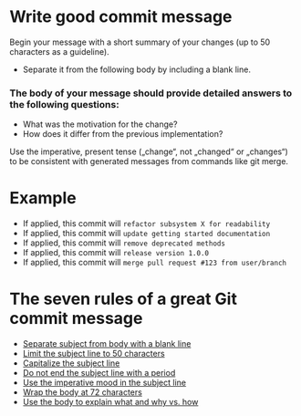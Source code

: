 # Write good commit message

Begin your message with a short summary of your changes (up to 50 characters as a guideline).
- Separate it from the following body by including a blank line.

### The body of your message should provide detailed answers to the following questions:
- What was the motivation for the change?
- How does it differ from the previous implementation?
 
Use the imperative, present tense („change“, not „changed“ or „changes“) to be consistent with generated messages from commands like git merge.

# Example 
- If applied, this commit will ```refactor subsystem X for readability```
- If applied, this commit will ```update getting started documentation```
- If applied, this commit will ```remove deprecated methods```
- If applied, this commit will ```release version 1.0.0```
- If applied, this commit will ```merge pull request #123 from user/branch```

# The seven rules of a great Git commit message

 - [Separate subject from body with a blank line](https://chris.beams.io/posts/git-commit/#separate)
 - [Limit the subject line to 50 characters](https://chris.beams.io/posts/git-commit/#limit-50)
 - [Capitalize the subject line](https://chris.beams.io/posts/git-commit/#capitalize)
 - [Do not end the subject line with a period](https://chris.beams.io/posts/git-commit/#end)
 - [Use the imperative mood in the subject line](https://chris.beams.io/posts/git-commit/#imperative)
 - [Wrap the body at 72 characters](https://chris.beams.io/posts/git-commit/#wrap-72)
 - [Use the body to explain what and why vs. how](https://chris.beams.io/posts/git-commit/#why-not-how)
